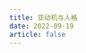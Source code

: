 ```yaml
---
title: 亚动机与人格
date: 2022-09-19
article: false
---
```


<PDF url="https://www.igarashi.fun:7779/pdf/%E5%BF%83%E7%90%86%E5%AD%A6/%E4%BA%9A%E5%8A%A8%E6%9C%BA%E4%B8%8E%E4%BA%BA%E6%A0%BC.pdf" height="880px"/>
